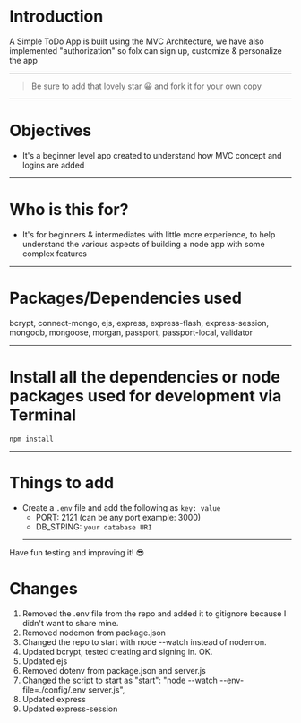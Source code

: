 # Introduction

A Simple ToDo App is built using the MVC Architecture, we have also implemented "authorization" so folx can sign up, customize & personalize the app

---

> Be sure to add that lovely star 😀 and fork it for your own copy

---

# Objectives

- It's a beginner level app created to understand how MVC concept and logins are added

---

# Who is this for?

- It's for beginners & intermediates with little more experience, to help understand the various aspects of building a node app with some complex features

---

# Packages/Dependencies used

bcrypt, connect-mongo, ejs, express, express-flash, express-session, mongodb, mongoose, morgan, passport, passport-local, validator

---

# Install all the dependencies or node packages used for development via Terminal

`npm install`

---

# Things to add

- Create a `.env` file and add the following as `key: value`
  - PORT: 2121 (can be any port example: 3000)
  - DB_STRING: `your database URI`
  ***

Have fun testing and improving it! 😎

# Changes

1. Removed the .env file from the repo and added it to gitignore because I didn't want to share mine.
2. Removed nodemon from package.json
3. Changed the repo to start with node --watch instead of nodemon.
4. Updated bcrypt, tested creating and signing in. OK.
5. Updated ejs
6. Removed dotenv from package.json and server.js
7. Changed the script to start as "start": "node --watch --env-file=./config/.env server.js",
8. Updated express
9. Updated express-session
